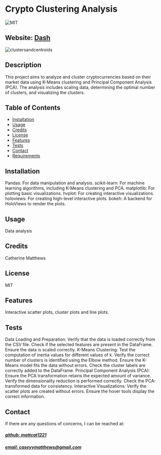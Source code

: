 # Crypto Clustering Analysis
![MIT](https://img.shields.io/badge/License-MIT-blue)

## Website: [Dash](https://crypto-clustering-analysis-git-main-caseys-projects-78b1de0d.vercel.app/)
![clustersandcentroids](https://github.com/user-attachments/assets/ae31e7c3-2ee0-4ad9-a0cf-f05806fd8a38)

## Description
This project aims to analyze and cluster cryptocurrencies based on their market data using K-Means clustering and Principal Component Analysis (PCA). The analysis includes scaling data, determining the optimal number of clusters, and visualizing the clusters.

## Table of Contents
- [Installation](#installation)
- [Usage](#usage)
- [Credits](#credits)
- [License](#license)
- [Features](#features)
- [Tests](#tests)
- [Contact](#contact)
- [Requirements](https://github.com/mattcat1221/Crypto-Clustering-Analysis/blob/main/requirements.txt)
## Installation
Pandas: For data manipulation and analysis. scikit-learn: For machine learning algorithms, including K-Means clustering and PCA. matplotlib: For plotting basic visualizations. hvplot: For creating interactive visualizations. holoviews: For creating high-level interactive plots. bokeh: A backend for HoloViews to render the plots.


## Usage
Data analysis

## Credits
Catherine Matthews

## License
MIT

## Features
Interactive scatter plots, cluster plots and line plots.

## Tests
Data Loading and Preparation:  Verify that the data is loaded correctly from the CSV file. Check if the selected features are present in the DataFrame. Ensure the data is scaled correctly. K-Means Clustering:  Test the computation of inertia values for different values of k. Verify the correct number of clusters is identified using the Elbow method. Ensure the K-Means model fits the data without errors. Check the cluster labels are correctly added to the DataFrame. Principal Component Analysis (PCA):  Ensure the PCA transformation retains the expected amount of variance. Verify the dimensionality reduction is performed correctly. Check the PCA-transformed data for consistency. Interactive Visualizations:  Verify the scatter plots are created without errors. Ensure the hover tools display the correct information.

## Contact
If there are any questions of concerns, I can be reached at:
##### [github: mattcat1221](https://github.com/mattcat1221)
##### [email: caseyvmatthews@gmail.com](mailto:caseyvmatthews@gmail.com)
